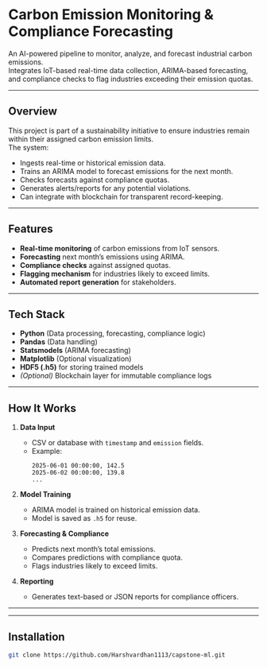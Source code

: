 # Carbon Emission Monitoring & Compliance Forecasting

An AI-powered pipeline to monitor, analyze, and forecast industrial carbon emissions.  
Integrates IoT-based real-time data collection, ARIMA-based forecasting, and compliance checks to flag industries exceeding their emission quotas.

---

## Overview
This project is part of a sustainability initiative to ensure industries remain within their assigned carbon emission limits.  
The system:
- Ingests real-time or historical emission data.
- Trains an ARIMA model to forecast emissions for the next month.
- Checks forecasts against compliance quotas.
- Generates alerts/reports for any potential violations.
- Can integrate with blockchain for transparent record-keeping.

---

## Features
- **Real-time monitoring** of carbon emissions from IoT sensors.
- **Forecasting** next month’s emissions using ARIMA.
- **Compliance checks** against assigned quotas.
- **Flagging mechanism** for industries likely to exceed limits.
- **Automated report generation** for stakeholders.

---

## Tech Stack
- **Python** (Data processing, forecasting, compliance logic)
- **Pandas** (Data handling)
- **Statsmodels** (ARIMA forecasting)
- **Matplotlib** (Optional visualization)
- **HDF5 (.h5)** for storing trained models
- *(Optional)* Blockchain layer for immutable compliance logs

---

##  How It Works
1. **Data Input**  
   - CSV or database with `timestamp` and `emission` fields.
   - Example:  
     ```
     2025-06-01 00:00:00, 142.5
     2025-06-02 00:00:00, 139.8
     ...
     ```

2. **Model Training**  
   - ARIMA model is trained on historical emission data.
   - Model is saved as `.h5` for reuse.

3. **Forecasting & Compliance**  
   - Predicts next month’s total emissions.
   - Compares predictions with compliance quota.
   - Flags industries likely to exceed limits.

4. **Reporting**  
   - Generates text-based or JSON reports for compliance officers.

---


---

## Installation
```bash
git clone https://github.com/Harshvardhan1113/capstone-ml.git

